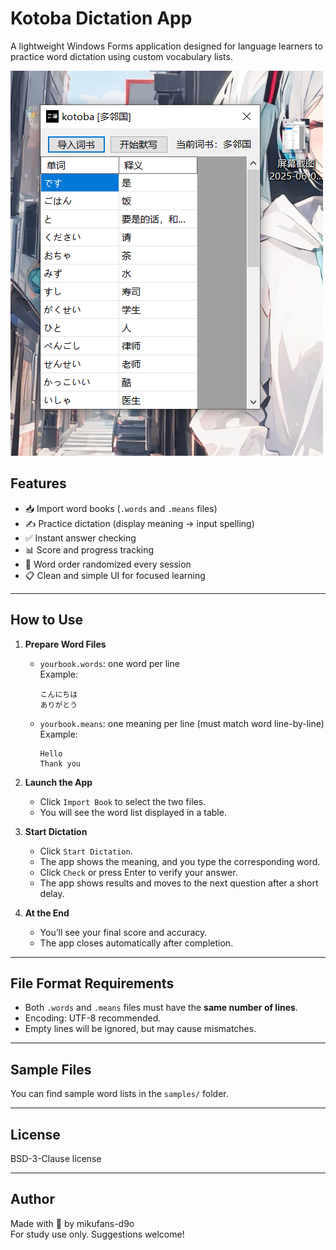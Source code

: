 # Kotoba Dictation App

A lightweight Windows Forms application designed for language learners to practice word dictation using custom vocabulary lists.

![Screenshot](./screenshot.png)

## Features

- 📥 Import word books (`.words` and `.means` files)
- ✍️ Practice dictation (display meaning → input spelling)
- ✅ Instant answer checking
- 📊 Score and progress tracking
- 🎲 Word order randomized every session
- 📋 Clean and simple UI for focused learning

---

## How to Use

1. **Prepare Word Files**
   - `yourbook.words`: one word per line  
     Example:
     ```
     こんにちは
     ありがとう
     ```
   - `yourbook.means`: one meaning per line (must match word line-by-line)  
     Example:
     ```
     Hello
     Thank you
     ```

2. **Launch the App**
   - Click `Import Book` to select the two files.
   - You will see the word list displayed in a table.

3. **Start Dictation**
   - Click `Start Dictation`.
   - The app shows the meaning, and you type the corresponding word.
   - Click `Check` or press Enter to verify your answer.
   - The app shows results and moves to the next question after a short delay.

4. **At the End**
   - You’ll see your final score and accuracy.
   - The app closes automatically after completion.

---

## File Format Requirements

- Both `.words` and `.means` files must have the **same number of lines**.
- Encoding: UTF-8 recommended.
- Empty lines will be ignored, but may cause mismatches.

---

## Sample Files

You can find sample word lists in the `samples/` folder.

---

## License

BSD-3-Clause license

---

## Author

Made with 💙 by mikufans-d9o  
For study use only. Suggestions welcome!
